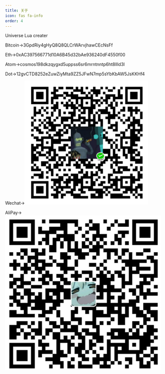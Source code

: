 ```yaml
---
title: 关于
icon: fas fa-info
order: 4
---
```


Universe Lua creater

Bitcoin->3GpdRiy4gHyQ8Q8QLCrWArvjhawCEcNsFf

Eth->0xAC397566771d10A6B45d32bAe936240dF4550f00

Atom->cosmos198dkzqygxd5uppss6sr6mrntnntp6ht8llld3l

Dot->12gvCTD8252eZuwZiyMta9ZZ5JFwN7mp5sYbKbAW5JsKKHf4

Wechat->![IMG_20220407_122359.png](../assets/blog_res/about.assets/IMG_20220407_122359.png.png)

AliPay->![IMG_20220407_122343.jpg](../assets/blog_res/about.assets/IMG_20220407_122343.jpg.jpg)
